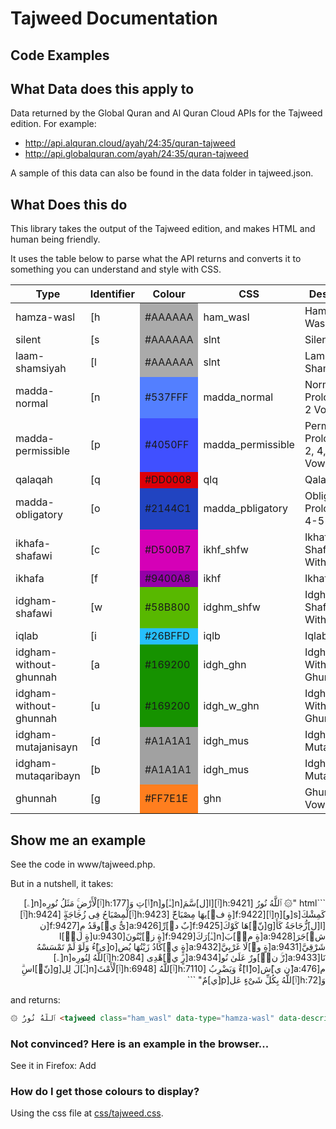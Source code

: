 # Tajweed Documentation

## Code Examples

## What Data does this apply to
Data returned by the Global Quran and Al Quran Cloud APIs for the Tajweed edition. For example:
* http://api.alquran.cloud/ayah/24:35/quran-tajweed
* http://api.globalquran.com/ayah/24:35/quran-tajweed

A sample of this data can also be found in the data folder in tajweed.json.

## What Does this do
This library takes the output of the Tajweed edition, and makes HTML and human being friendly.

It uses the table below to parse what the API returns and converts it to something you can understand and style with CSS.

<table>
    <thead>
        <tr>
            <th>Type</th>
            <th>Identifier</th>
            <th>Colour</th>
            <th>CSS</th>
            <th>Description</th>
        </tr>
    </thead>
    <tbody>
                    <tr>
                <td class="ham_wasl">hamza-wasl</td>
                <td>[h</td>
                <td style="background-color: #AAAAAA">#AAAAAA</td>
                <td>ham_wasl</td>
                <td>Hamzat ul Wasl</td>
            </tr>
                    <tr>
                <td class="slnt">silent</td>
                <td>[s</td>
                <td style="background-color: #AAAAAA">#AAAAAA</td>
                <td>slnt</td>
                <td>Silent</td>
            </tr>
                    <tr>
                <td class="slnt">laam-shamsiyah</td>
                <td>[l</td>
                <td style="background-color: #AAAAAA">#AAAAAA</td>
                <td>slnt</td>
                <td>Lam Shamsiyyah</td>
            </tr>
                    <tr>
                <td class="madda_normal">madda-normal</td>
                <td>[n</td>
                <td style="background-color: #537FFF">#537FFF</td>
                <td>madda_normal</td>
                <td>Normal Prolongation: 2 Vowels</td>
            </tr>
                    <tr>
                <td class="madda_permissible">madda-permissible</td>
                <td>[p</td>
                <td style="background-color: #4050FF">#4050FF</td>
                <td>madda_permissible</td>
                <td>Permissible Prolongation: 2, 4, 6 Vowels</td>
            </tr>
                    <tr>
                <td class="qlq">qalaqah</td>
                <td>[q</td>
                <td style="background-color: #DD0008">#DD0008</td>
                <td>qlq</td>
                <td>Qalaqah</td>
            </tr>
                    <tr>
                <td class="madda_pbligatory">madda-obligatory</td>
                <td>[o</td>
                <td style="background-color: #2144C1">#2144C1</td>
                <td>madda_pbligatory</td>
                <td>Obligatory Prolongation: 4-5 Vowels</td>
            </tr>
                    <tr>
                <td class="ikhf_shfw">ikhafa-shafawi</td>
                <td>[c</td>
                <td style="background-color: #D500B7">#D500B7</td>
                <td>ikhf_shfw</td>
                <td>Ikhafa' Shafawi - With Meem</td>
            </tr>
                    <tr>
                <td class="ikhf">ikhafa</td>
                <td>[f</td>
                <td style="background-color: #9400A8">#9400A8</td>
                <td>ikhf</td>
                <td>Ikhafa'</td>
            </tr>
                    <tr>
                <td class="idghm_shfw">idgham-shafawi</td>
                <td>[w</td>
                <td style="background-color: #58B800">#58B800</td>
                <td>idghm_shfw</td>
                <td>Idgham Shafawi - With Meem</td>
            </tr>
                    <tr>
                <td class="iqlb">iqlab</td>
                <td>[i</td>
                <td style="background-color: #26BFFD">#26BFFD</td>
                <td>iqlb</td>
                <td>Iqlab</td>
            </tr>
                    <tr>
                <td class="idgh_ghn">idgham-without-ghunnah</td>
                <td>[a</td>
                <td style="background-color: #169200">#169200</td>
                <td>idgh_ghn</td>
                <td>Idgham - With Ghunnah</td>
            </tr>
                    <tr>
                <td class="idgh_w_ghn">idgham-without-ghunnah</td>
                <td>[u</td>
                <td style="background-color: #169200">#169200</td>
                <td>idgh_w_ghn</td>
                <td>Idgham - Without Ghunnah</td>
            </tr>
                    <tr>
                <td class="idgh_mus">idgham-mutajanisayn</td>
                <td>[d</td>
                <td style="background-color: #A1A1A1">#A1A1A1</td>
                <td>idgh_mus</td>
                <td>Idgham - Mutajanisayn</td>
            </tr>
                    <tr>
                <td class="idgh_mus">idgham-mutaqaribayn</td>
                <td>[b</td>
                <td style="background-color: #A1A1A1">#A1A1A1</td>
                <td>idgh_mus</td>
                <td>Idgham - Mutaqaribayn</td>
            </tr>
                    <tr>
                <td class="ghn">ghunnah</td>
                <td>[g</td>
                <td style="background-color: #FF7E1E">#FF7E1E</td>
                <td>ghn</td>
                <td>Ghunnah: 2 Vowels</td>
            </tr>
            </tbody>
</table>

## Show me an example

See the code in www/tajweed.php.

But in a nutshell, it takes:

<div style="direction: rtl;">
```html
"۞ ٱللَّهُ نُورُ [h:9421[ٱ][l[ل]سَّمَ[n[ـٰ]و[n[َٲ]تِ وَ[h:177[ٱ]لْأَرْضِ‌ۚ مَثَلُ نُورِه[n[ِۦ] كَمِشْكَ[s[و][n[ٲ][f:9422[ةٍ ف]ِيهَا مِصْبَاحٌ‌ۖ [h:9423[ٱ]لْمِصْبَاحُ فِى زُجَاجَةٍ‌ۖ [h:9424[ٱ][l[ل]زُّجَاجَةُ كَأَ[g[نّ]َهَا كَوْكَ[f:9425[بٌ د]ُرِّ[a:9426[ىٌّ ي]ُوقَدُ مِ[f:9427[ن ش]َجَرَ[a:9428[ةٍ م]ُّبَ[n[ـٰ]رَكَ[f:9429[ةٍ ز]َيْتُونَ[u:9430[ةٍ ل]َّا شَرْقِيَّ[a:9431[ةٍ و]َلَا غَرْبِيَّ[a:9432[ةٍ ي]َكَادُ زَيْتُهَا يُض[o[ِى]ٓءُ وَلَوْ لَمْ تَمْسَسْهُ نَا[a:9433[رٌ‌ۚ ن]ُّورٌ عَلَىٰ نُو[a:9434[رٍ‌ۗ ي]َهْدِى [h:2084[ٱ]للَّهُ لِنُورِه[n[ِۦ] م[a:476[َن ي]َش[o[َا]ٓءُ‌ۚ وَيَضْرِبُ [h:7110[ٱ]للَّهُ [h:6948[ٱ]لْأَمْثَ[n[ـٰ]لَ لِل[g[نّ]َاسِ‌ۗ وَ[h:72[ٱ]للَّهُ بِكُلِّ شَىْءٍ عَل[p[ِي]مٌ"
```
</div>

and returns:


```html
۞ ٱللَّهُ نُورُ <tajweed class="ham_wasl" data-type="hamza-wasl" data-description="Hamzat ul Wasl" data-tajweed=":9421">ٱ</tajweed><tajweed class="slnt" data-type="laam-shamsiyah" data-description="Lam Shamsiyyah" data-tajweed="">ل</tajweed>سَّمَ<tajweed class="madda_normal" data-type="madda-normal" data-description="Normal Prolongation: 2 Vowels" data-tajweed="">ـٰ</tajweed>و<tajweed class="madda_normal" data-type="madda-normal" data-description="Normal Prolongation: 2 Vowels" data-tajweed="">َٲ</tajweed>تِ وَ<tajweed class="ham_wasl" data-type="hamza-wasl" data-description="Hamzat ul Wasl" data-tajweed=":177">ٱ</tajweed>لْأَرْضِ‌ۚ مَثَلُ نُورِه<tajweed class="madda_normal" data-type="madda-normal" data-description="Normal Prolongation: 2 Vowels" data-tajweed="">ِۦ</tajweed> كَمِشْكَ<tajweed class="slnt" data-type="silent" data-description="Silent" data-tajweed="">و</tajweed><tajweed class="madda_normal" data-type="madda-normal" data-description="Normal Prolongation: 2 Vowels" data-tajweed="">ٲ</tajweed><tajweed class="ikhf" data-type="ikhafa" data-description="Ikhafa'" data-tajweed=":9422">ةٍ ف</tajweed>ِيهَا مِصْبَاحٌ‌ۖ <tajweed class="ham_wasl" data-type="hamza-wasl" data-description="Hamzat ul Wasl" data-tajweed=":9423">ٱ</tajweed>لْمِصْبَاحُ فِى زُجَاجَةٍ‌ۖ <tajweed class="ham_wasl" data-type="hamza-wasl" data-description="Hamzat ul Wasl" data-tajweed=":9424">ٱ</tajweed><tajweed class="slnt" data-type="laam-shamsiyah" data-description="Lam Shamsiyyah" data-tajweed="">ل</tajweed>زُّجَاجَةُ كَأَ<tajweed class="ghn" data-type="ghunnah" data-description="Ghunnah: 2 Vowels" data-tajweed="">نّ</tajweed>َهَا كَوْكَ<tajweed class="ikhf" data-type="ikhafa" data-description="Ikhafa'" data-tajweed=":9425">بٌ د</tajweed>ُرِّ<tajweed class="idgh_ghn" data-type="idgham-without-ghunnah" data-description="Idgham - With Ghunnah" data-tajweed=":9426">ىٌّ ي</tajweed>ُوقَدُ مِ<tajweed class="ikhf" data-type="ikhafa" data-description="Ikhafa'" data-tajweed=":9427">ن ش</tajweed>َجَرَ<tajweed class="idgh_ghn" data-type="idgham-without-ghunnah" data-description="Idgham - With Ghunnah" data-tajweed=":9428">ةٍ م</tajweed>ُّبَ<tajweed class="madda_normal" data-type="madda-normal" data-description="Normal Prolongation: 2 Vowels" data-tajweed="">ـٰ</tajweed>رَكَ<tajweed class="ikhf" data-type="ikhafa" data-description="Ikhafa'" data-tajweed=":9429">ةٍ ز</tajweed>َيْتُونَ<tajweed class="idgh_w_ghn" data-type="idgham-without-ghunnah" data-description="Idgham - Without Ghunnah" data-tajweed=":9430">ةٍ ل</tajweed>َّا شَرْقِيَّ<tajweed class="idgh_ghn" data-type="idgham-without-ghunnah" data-description="Idgham - With Ghunnah" data-tajweed=":9431">ةٍ و</tajweed>َلَا غَرْبِيَّ<tajweed class="idgh_ghn" data-type="idgham-without-ghunnah" data-description="Idgham - With Ghunnah" data-tajweed=":9432">ةٍ ي</tajweed>َكَادُ زَيْتُهَا يُض<tajweed class="madda_pbligatory" data-type="madda-obligatory" data-description="Obligatory Prolongation: 4-5 Vowels" data-tajweed="">ِى</tajweed>ٓءُ وَلَوْ لَمْ تَمْسَسْهُ نَا<tajweed class="idgh_ghn" data-type="idgham-without-ghunnah" data-description="Idgham - With Ghunnah" data-tajweed=":9433">رٌ‌ۚ ن</tajweed>ُّورٌ عَلَىٰ نُو<tajweed class="idgh_ghn" data-type="idgham-without-ghunnah" data-description="Idgham - With Ghunnah" data-tajweed=":9434">رٍ‌ۗ ي</tajweed>َهْدِى <tajweed class="ham_wasl" data-type="hamza-wasl" data-description="Hamzat ul Wasl" data-tajweed=":2084">ٱ</tajweed>للَّهُ لِنُورِه<tajweed class="madda_normal" data-type="madda-normal" data-description="Normal Prolongation: 2 Vowels" data-tajweed="">ِۦ</tajweed> م<tajweed class="idgh_ghn" data-type="idgham-without-ghunnah" data-description="Idgham - With Ghunnah" data-tajweed=":476">َن ي</tajweed>َش<tajweed class="madda_pbligatory" data-type="madda-obligatory" data-description="Obligatory Prolongation: 4-5 Vowels" data-tajweed="">َا</tajweed>ٓءُ‌ۚ وَيَضْرِبُ <tajweed class="ham_wasl" data-type="hamza-wasl" data-description="Hamzat ul Wasl" data-tajweed=":7110">ٱ</tajweed>للَّهُ <tajweed class="ham_wasl" data-type="hamza-wasl" data-description="Hamzat ul Wasl" data-tajweed=":6948">ٱ</tajweed>لْأَمْثَ<tajweed class="madda_normal" data-type="madda-normal" data-description="Normal Prolongation: 2 Vowels" data-tajweed="">ـٰ</tajweed>لَ لِل<tajweed class="ghn" data-type="ghunnah" data-description="Ghunnah: 2 Vowels" data-tajweed="">نّ</tajweed>َاسِ‌ۗ وَ<tajweed class="ham_wasl" data-type="hamza-wasl" data-description="Hamzat ul Wasl" data-tajweed=":72">ٱ</tajweed>للَّهُ بِكُلِّ شَىْءٍ عَل<tajweed class="madda_permissible" data-type="madda-permissible" data-description="Permissible Prolongation: 2, 4, 6 Vowels" data-tajweed="">ِي</tajweed>مٌ
```

### Not convinced? Here is an example in the browser...
See it in Firefox: Add <a href="#"></a>

### How do I get those colours to display?

Using the css file at <a href="css/tajweed.css">css/tajweed.css</a>.
